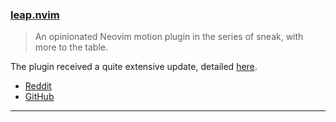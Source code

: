 <h3 id="update-leap.nvim">
    <a href="#update-leap.nvim">
        <span class="icon-text">
            <span class="icon">
                <i class="fa-solid fa-book"></i>
            </span>
            <span>leap.nvim</span>
        </span>
    </a>
</h3>

> An opinionated Neovim motion plugin in the series of sneak, with more to the table.

The plugin received a quite extensive update, detailed [here](https://www.reddit.com/r/neovim/comments/yzibdk/leapnvim_updates/).

- [Reddit](https://www.reddit.com/r/neovim/comments/yzibdk/leapnvim_updates/)
- [GitHub](https://github.com/ggandor/leap.nvim)

---
